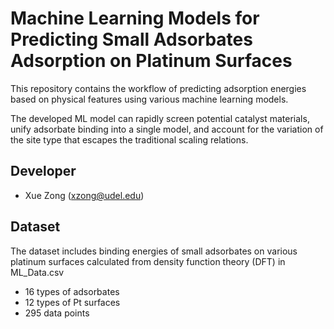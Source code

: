 # Machine Learning Models for Predicting Small Adsorbates Adsorption on Platinum Surfaces
This repository contains the workflow of predicting adsorption energies based on physical features using various machine learning models. 

The developed ML model can rapidly screen potential catalyst materials, unify adsorbate binding into a single model, and account for the variation of the site type that escapes the traditional scaling relations.

## Developer
- Xue Zong (xzong@udel.edu)

## Dataset
The dataset includes binding energies of small adsorbates on various platinum surfaces calculated from density function theory (DFT) in ML_Data.csv
- 16 types of adsorbates
- 12 types of Pt surfaces
- 295 data points
